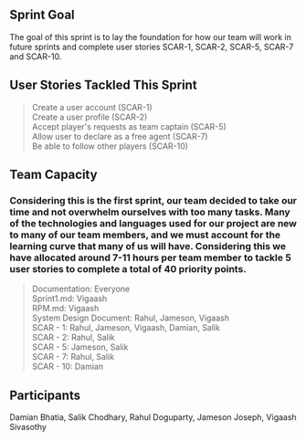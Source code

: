 ## Sprint Goal
The goal of this sprint is to lay the foundation for how our team will work in future sprints and complete user stories SCAR-1, SCAR-2, SCAR-5, SCAR-7 and SCAR-10.

## User Stories Tackled This Sprint
> Create a user account (SCAR-1) <br />
> Create a user profile (SCAR-2) <br />
> Accept player's requests as team captain (SCAR-5) <br />
> Allow user to declare as a free agent (SCAR-7) <br />
> Be able to follow other players (SCAR-10) <br />

## Team Capacity
### Considering this is the first sprint, our team decided to take our time and not overwhelm ourselves with too many tasks. Many of the technologies and languages used for our project are new to many of our team members, and we must account for the learning curve that many of us will have. Considering this we have allocated around 7-11 hours per team member to tackle 5 user stories to complete a total of 40 priority points.
> Documentation: Everyone <br />
> Sprint1.md: Vigaash <br />
> RPM.md: Vigaash  <br />
> System Design Document: Rahul, Jameson, Vigaash <br />
> SCAR - 1: Rahul, Jameson, Vigaash, Damian, Salik<br />
> SCAR - 2: Rahul, Salik <br />
> SCAR - 5: Jameson, Salik <br />
> SCAR - 7: Rahul, Salik <br />
> SCAR - 10: Damian <br />

## Participants
Damian Bhatia, Salik Chodhary, Rahul Doguparty, Jameson Joseph, Vigaash Sivasothy
